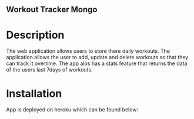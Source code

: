## Workout Tracker Mongo 

# Description 
The web application allows users to store there daily workouts. The application allows the user to add, update and delete workouts so that they can track it overtime. The app alos has a stats feature that returns the data of the users last 7days of workouts. 

# Installation

App is deployed on heroku which can be found below: 

